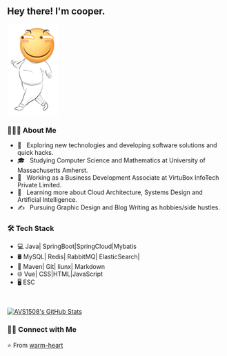<h2> Hey there! I'm cooper.</h2>                                                                                                                     

![one](assets/one.gif)

<h3> 👨🏻‍💻 About Me </h3>

- 🤔 &nbsp; Exploring new technologies and developing software solutions and quick hacks.
- 🎓 &nbsp; Studying Computer Science and Mathematics at University of Massachusetts Amherst.
- 💼 &nbsp; Working as a Business Development Associate at VirtuBox InfoTech Private Limited.
- 🌱 &nbsp; Learning more about Cloud Architecture, Systems Design and Artificial Intelligence.
- ✍️ &nbsp; Pursuing Graphic Design and Blog Writing as hobbies/side hustles.

<h3>🛠 Tech Stack</h3>

- 💻   Java| SpringBoot|SpringCloud|Mybatis
- 🛢    MySQL| Redis| RabbitMQ| ElasticSearch|
- 🔧   Maven| Git| liunx| Markdown
- 🌐   Vue| CSS|HTML|JavaScript
- 🖥    ESC

<br/>

[![AVS1508's GitHub Stats](https://github-readme-stats.vercel.app/api?username=warm-heart&show_icons=true)](https://github.com/warm-heart)

<h3> 🤝🏻 Connect with Me </h3>


⭐️ From [warm-heart](https://github.com/warm-heart)
